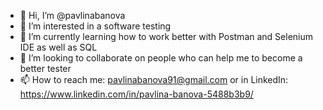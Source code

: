 - 👋 Hi, I’m @pavlinabanova
- 👀 I’m interested in a software testing
- 🌱 I’m currently learning how to work better with Postman and Selenium IDE as well as SQL
- 💞️ I’m looking to collaborate on people who can help me to become a better tester
- 📫 How to reach me: pavlinabanova91@gmail.com or in LinkedIn: https://www.linkedin.com/in/pavlina-banova-5488b3b9/

<!---
pavlinabanova/pavlinabanova is a ✨ special ✨ repository because its `README.md` (this file) appears on your GitHub profile.
You can click the Preview link to take a look at your changes.
--->
